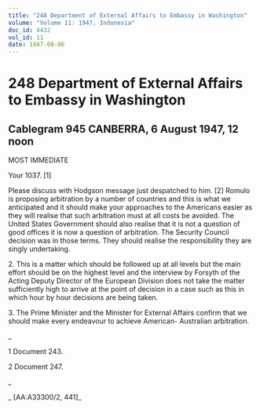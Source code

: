 ```yaml
---
title: "248 Department of External Affairs to Embassy in Washington"
volume: "Volume 11: 1947, Indonesia"
doc_id: 4432
vol_id: 11
date: 1947-08-06
---
```


# 248 Department of External Affairs to Embassy in Washington

## Cablegram 945 CANBERRA, 6 August 1947, 12 noon

MOST IMMEDIATE

Your 1037. [1]

Please discuss with Hodgson message just despatched to him. [2] Romulo is proposing arbitration by a number of countries and this is what we anticipated and it should make your approaches to the Americans easier as they will realise that such arbitration must at all costs be avoided. The United States Government should also realise that it is not a question of good offices it is now a question of arbitration. The Security Council decision was in those terms. They should realise the responsibility they are singly undertaking.

2\. This is a matter which should be followed up at all levels but the main effort should be on the highest level and the interview by Forsyth of the Acting Deputy Director of the European Division does not take the matter sufficiently high to arrive at the point of decision in a case such as this in which hour by hour decisions are being taken.

3\. The Prime Minister and the Minister for External Affairs confirm that we should make every endeavour to achieve American- Australian arbitration.

_

1 Document 243.

2 Document 247.

_

_ [AA:A33300/2, 441]_
